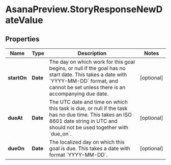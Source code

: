 # AsanaPreview.StoryResponseNewDateValue

## Properties

Name | Type | Description | Notes
------------ | ------------- | ------------- | -------------
**startOn** | **Date** | The day on which work for this goal begins, or null if the goal has no start date. This takes a date with &#x60;YYYY-MM-DD&#x60; format, and cannot be set unless there is an accompanying due date. | [optional] 
**dueAt** | **Date** | The UTC date and time on which this task is due, or null if the task has no due time. This takes an ISO 8601 date string in UTC and should not be used together with &#x60;due_on&#x60;. | [optional] 
**dueOn** | **Date** | The localized day on which this goal is due. This takes a date with format &#x60;YYYY-MM-DD&#x60;. | [optional] 



